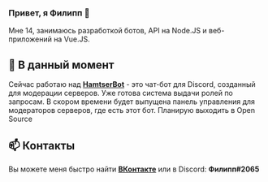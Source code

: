 ### Привет, я Филипп 👋

Мне 14, занимаюсь разработкой ботов, API на Node.JS и веб-приложений на Vue.JS.


## 🔭 В данный момент

Сейчас работаю над **[HamtserBot](https://robo-hamster.ru)** - это чат-бот для Discord, созданный для модерации серверов. Уже готова система выдачи ролей по запросам. В скором времени будет выпущена панель управления для модераторов серверов, где есть этот бот. Планирую выходить в Open Source

## 📫 Контакты

Вы можете меня быстро найти **[ВКонтакте](https://vk.com/id515866549)** или в Discord: **Филипп#2065**
